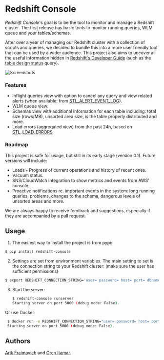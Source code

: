 # Redshift Console

_Redshift Console_'s goal is to be the tool to monitor and manage a Redshift cluster. The first release has basic tools to monitor running queries, WLM queue and your tables/schemas.

After over a year of managing our Redshift cluster with a collection of scripts and queries, we decided to bundle this into a more user friendly tool that can be used by a wider audience. This project also aims to uncover all the useful information hidden in [Redshift's Developer Guide](http://docs.aws.amazon.com/redshift/latest/dg/) (such as the [table design status](http://docs.aws.amazon.com/redshift/latest/dg/c_analyzing-table-design.html) query).

![Screenshots](https://dl.dropboxusercontent.com/u/2186704/rdc_screenshots.gif)

### Features

* Inflight queries view with option to cancel any query and view related alerts (when available; from [STL_ALERT_EVENT_LOG](http://docs.aws.amazon.com/redshift/latest/dg/r_STL_ALERT_EVENT_LOG.html)).
* WLM queue view.
* Schemas view with additional information for each table including: total size (rows/MB), unsorted area size, is the table properly distributed and more.
* Load errors (aggregated view) from the past 24h, based on [STL_LOAD_ERRORS](http://docs.aws.amazon.com/redshift/latest/dg/r_STL_LOAD_ERRORS.html)

### Roadmap

This project is safe for usage, but still in its early stage (version 0.1). Future versions will include:

* Loads - Progress of current operations and history of recent ones.
* Vacuum status.
* SNS/CloudWatch integration to show metrics and events from AWS' console.
* Proactive notifications re. important events in the system: long running queries, problems, changes to the schema, dangerous levels of unsorted areas and more.

We are always happy to receive feedback and suggestions, especially if they are accompanied by a pull request.

## Usage

1. The easiest way to install the project is from pypi:

  ```bash
  $ pip install redshift-console
  ```

2. Settings are set from environment variables. The main setting to set is the connection string to your Redshift cluster: (make sure the user has sufficient permissions)

  ```bash
  $ export REDSHIFT_CONNECTION_STRING='user= password= host= port= dbname='
  ```

3. Start the server:

   ```bash
   $ redshift-console runserver
   Starting server on port 5000 (debug mode: False).
   ```
Or use Docker:
  ```bash
   $ docker run -e REDSHIFT_CONNECTION_STRING="user= password= host= port=5439 dbname=" -p 5000:5000 arikfr/redshift-console
   Starting server on port 5000 (debug mode: False).
   ```

## Authors

[Arik Fraimovich](http://github.com/arikfr) and [Oren Itamar](http://github.com/orenitamar).
